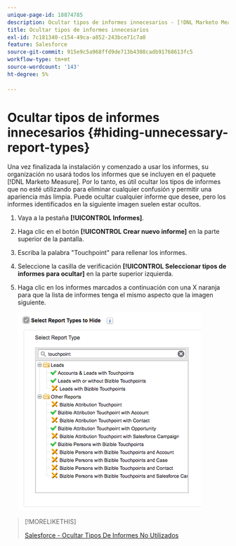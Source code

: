 ```yaml
---
unique-page-id: 18874785
description: Ocultar tipos de informes innecesarios - [!DNL Marketo Measure]
title: Ocultar tipos de informes innecesarios
exl-id: 7c181340-c154-49ca-a852-243bce71c7a0
feature: Salesforce
source-git-commit: 915e9c5a968ffd9de713b4308cadb91768613fc5
workflow-type: tm+mt
source-wordcount: '143'
ht-degree: 5%

---
```


# Ocultar tipos de informes innecesarios {#hiding-unnecessary-report-types}

Una vez finalizada la instalación y comenzado a usar los informes, su organización no usará todos los informes que se incluyen en el paquete [!DNL Marketo Measure]. Por lo tanto, es útil ocultar los tipos de informes que no esté utilizando para eliminar cualquier confusión y permitir una apariencia más limpia. Puede ocultar cualquier informe que desee, pero los informes identificados en la siguiente imagen suelen estar ocultos.

1. Vaya a la pestaña **[!UICONTROL Informes]**.

1. Haga clic en el botón **[!UICONTROL Crear nuevo informe]** en la parte superior de la pantalla.

1. Escriba la palabra &quot;Touchpoint&quot; para rellenar los informes.

1. Seleccione la casilla de verificación **[!UICONTROL Seleccionar tipos de informes para ocultar]** en la parte superior izquierda.

1. Haga clic en los informes marcados a continuación con una X naranja para que la lista de informes tenga el mismo aspecto que la imagen siguiente.

   ![](assets/1-4.png)

>[!MORELIKETHIS]
>
>[Salesforce - Ocultar Tipos De Informes No Utilizados](https://help.salesforce.com/articleView?id=release-notes.rn_analytics_hide_report_types.htm&amp;type=5&amp;language=en_us)
